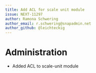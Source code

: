 ```yaml
---
title: Add ACL for scale unit module
issue: NEXT-11297
author: Ramona Schwering
author_email: r.schwering@snapadmin.net 
author_github: @leichteckig
---
```

# Administration
* Added ACL to scale-unit module
